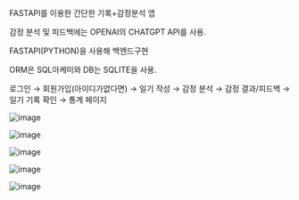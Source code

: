 FASTAPI를 이용한 간단한 기록+감정분석 앱


감정 분석 및 피드백에는 OPENAI의 CHATGPT API를 사용.

FASTAPI(PYTHON)을 사용해 백엔드구현

ORM은 SQL아케미와 DB는 SQLITE을 사용.


로그인 → 회원가입(아이디가없다면) → 일기 작성 → 감정 분석 → 감정 결과/피드백 → 일기 기록 확인 → 통계 페이지

![image](https://github.com/user-attachments/assets/a3f13841-8f1f-4172-b726-d53dea577e2e)


![image](https://github.com/user-attachments/assets/905902b4-5b5e-40e0-a380-18a34388109d)


![image](https://github.com/user-attachments/assets/8ac21389-c19c-4458-9a35-718dcff1b979)


![image](https://github.com/user-attachments/assets/491341d7-f019-4a93-97d2-f09c2aa9525d)


![image](https://github.com/user-attachments/assets/6671afb3-75e5-4f6b-a86c-200d108acdf2)





